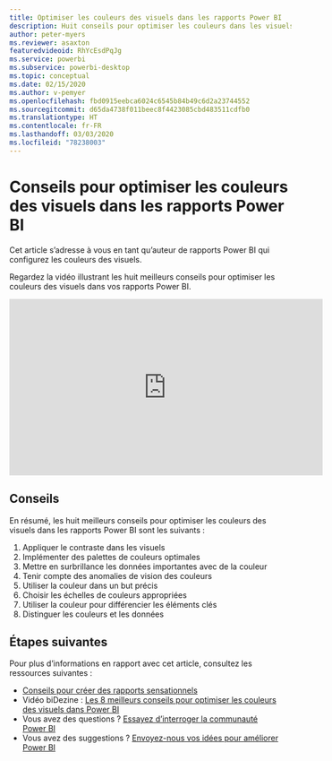 ```yaml
---
title: Optimiser les couleurs des visuels dans les rapports Power BI
description: Huit conseils pour optimiser les couleurs dans les visuels de rapports Power BI, dans Power BI Desktop ou dans le service Power BI.
author: peter-myers
ms.reviewer: asaxton
featuredvideoid: RhYcEsdPqJg
ms.service: powerbi
ms.subservice: powerbi-desktop
ms.topic: conceptual
ms.date: 02/15/2020
ms.author: v-pemyer
ms.openlocfilehash: fbd0915eebca6024c6545b84b49c6d2a23744552
ms.sourcegitcommit: d65da4738f011beec8f4423085cbd483511cdfb0
ms.translationtype: HT
ms.contentlocale: fr-FR
ms.lasthandoff: 03/03/2020
ms.locfileid: "78238003"
---
```

# <a name="tips-to-optimize-visual-colors-in-power-bi-reports"></a>Conseils pour optimiser les couleurs des visuels dans les rapports Power BI

Cet article s’adresse à vous en tant qu’auteur de rapports Power BI qui configurez les couleurs des visuels.

Regardez la vidéo illustrant les huit meilleurs conseils pour optimiser les couleurs des visuels dans vos rapports Power BI.

<iframe width="560" height="315" src="https://www.youtube.com/embed/RhYcEsdPqJg" frameborder="0" allowfullscreen></iframe>

## <a name="tips"></a>Conseils

En résumé, les huit meilleurs conseils pour optimiser les couleurs des visuels dans les rapports Power BI sont les suivants :

1. Appliquer le contraste dans les visuels
1. Implémenter des palettes de couleurs optimales
1. Mettre en surbrillance les données importantes avec de la couleur
1. Tenir compte des anomalies de vision des couleurs
1. Utiliser la couleur dans un but précis
1. Choisir les échelles de couleurs appropriées
1. Utiliser la couleur pour différencier les éléments clés
1. Distinguer les couleurs et les données

## <a name="next-steps"></a>Étapes suivantes

Pour plus d’informations en rapport avec cet article, consultez les ressources suivantes :

- [Conseils pour créer des rapports sensationnels](../power-bi-reports-tips-and-tricks-for-creating.md)
- Vidéo biDezine : [Les 8 meilleurs conseils pour optimiser les couleurs des visuels dans Power BI](https://www.youtube.com/watch?v=RhYcEsdPqJg)
- Vous avez des questions ? [Essayez d’interroger la communauté Power BI](https://community.powerbi.com/)
- Vous avez des suggestions ? [Envoyez-nous vos idées pour améliorer Power BI](https://ideas.powerbi.com)
